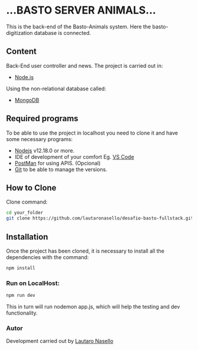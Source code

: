 # ...BASTO SERVER ANIMALS...

This is the back-end of the Basto-Animals system. Here the basto-digitization database is connected.

## Content

Back-End user controller and news. The project is carried out in:

- [Node.js](https://nodejs.org/es/)

Using the non-relational database called:

- [MongoDB](https://www.mongodb.com/es)

## Required programs

To be able to use the project in localhost you need to clone it and have some necessary programs:

- [Nodejs](https://nodejs.org/es/download/) v12.18.0 or more.
- IDE of development of your comfort Eg. [VS Code](https://code.visualstudio.com/download)
- [PostMan](https://www.postman.com/downloads/) for using APIS. (Opcional)
- [Git](https://git-scm.com/downloads) to be able to manage the versions.

## How to Clone

Clone command:

```bash
cd your_folder
git clone https://github.com/lautaronasello/desafio-basto-fullstack.git

```

## Installation

Once the project has been cloned, it is necessary to install all the dependencies with the command:

```bash
npm install
```

### Run on LocalHost:

```bash
npm run dev
```

This in turn will run nodemon app.js, which will help the testing and dev functionality.

### Autor

Development carried out by [Lautaro Nasello](https://www.linkedin.com/in/lautaronasello/)
